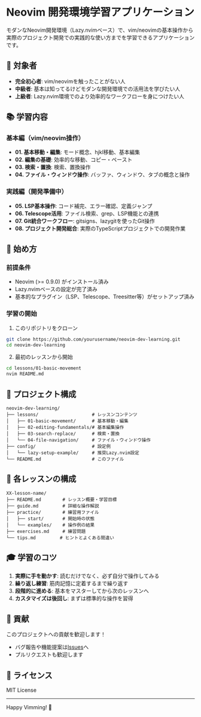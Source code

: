 # Neovim 開発環境学習アプリケーション

モダンなNeovim開発環境（Lazy.nvimベース）で、vim/neovimの基本操作から実際のプロジェクト開発での実践的な使い方までを学習できるアプリケーションです。

## 🎯 対象者

- **完全初心者**: vim/neovimを触ったことがない人
- **中級者**: 基本は知ってるけどモダンな開発環境での活用法を学びたい人
- **上級者**: Lazy.nvim環境でのより効率的なワークフローを身につけたい人

## 📚 学習内容

### 基本編（vim/neovim操作）
- **01. 基本移動・編集**: モード概念、hjkl移動、基本編集
- **02. 編集の基礎**: 効率的な移動、コピー・ペースト
- **03. 検索・置換**: 検索、置換操作
- **04. ファイル・ウィンドウ操作**: バッファ、ウィンドウ、タブの概念と操作

### 実践編（開発準備中）
- **05. LSP基本操作**: コード補完、エラー確認、定義ジャンプ
- **06. Telescope活用**: ファイル検索、grep、LSP機能との連携
- **07. Git統合ワークフロー**: gitsigns、lazygitを使ったGit操作
- **08. プロジェクト開発総合**: 実際のTypeScriptプロジェクトでの開発作業

## 🚀 始め方

### 前提条件
- Neovim (>= 0.9.0) がインストール済み
- Lazy.nvimベースの設定が完了済み
- 基本的なプラグイン（LSP、Telescope、Treesitter等）がセットアップ済み

### 学習の開始
1. このリポジトリをクローン
```bash
git clone https://github.com/yourusername/neovim-dev-learning.git
cd neovim-dev-learning
```

2. 最初のレッスンから開始
```bash
cd lessons/01-basic-movement
nvim README.md
```

## 📂 プロジェクト構成

```
neovim-dev-learning/
├── lessons/                    # レッスンコンテンツ
│   ├── 01-basic-movement/      # 基本移動・編集
│   ├── 02-editing-fundamentals/# 基本編集操作
│   ├── 03-search-replace/      # 検索・置換
│   └── 04-file-navigation/     # ファイル・ウィンドウ操作
├── config/                     # 設定例
│   └── lazy-setup-example/     # 推奨Lazy.nvim設定
└── README.md                   # このファイル
```

## 📝 各レッスンの構成

```
XX-lesson-name/
├── README.md        # レッスン概要・学習目標
├── guide.md         # 詳細な操作解説
├── practice/        # 練習用ファイル
│   ├── start/       # 開始時の状態
│   └── examples/    # 操作例の結果
├── exercises.md     # 練習問題
└── tips.md         # ヒントとよくある間違い
```

## 🎓 学習のコツ

1. **実際に手を動かす**: 読むだけでなく、必ず自分で操作してみる
2. **繰り返し練習**: 筋肉記憶に定着するまで繰り返す
3. **段階的に進める**: 基本をマスターしてから次のレッスンへ
4. **カスタマイズは後回し**: まずは標準的な操作を習得

## 🤝 貢献

このプロジェクトへの貢献を歓迎します！
- バグ報告や機能提案は[Issues](https://github.com/yourusername/neovim-dev-learning/issues)へ
- プルリクエストも歓迎します

## 📄 ライセンス

MIT License

---

Happy Vimming! 🚀